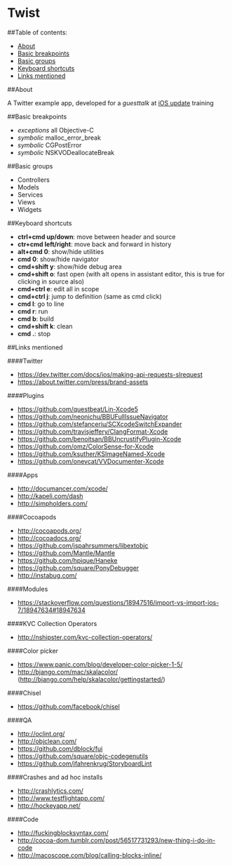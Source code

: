 Twist
=====

##Table of contents:

* [About](#about)
* [Basic breakpoints](#basic-breakpoints)
* [Basic groups](#basic-groups)
* [Keyboard shortcuts](#keyboard-shortcuts)
* [Links mentioned](#links-mentioned)

##About

A Twitter example app, developed for a *guesttalk* at [iOS update](http://www.itfactory.hu/Info/iosu) training

##Basic breakpoints

* *exceptions* all Objective-C
* *symbolic* malloc_error_break
* *symbolic* CGPostError
* *symbolic* NSKVODeallocateBreak 

##Basic groups

* Controllers
* Models
* Services
* Views
* Widgets

##Keyboard shortcuts

*	**ctrl+cmd up/down**: move between header and source
*	**ctr+cmd left/right**: move back and forward in history
* **alt+cmd 0**: show/hide utilities
* **cmd 0**: show/hide navigator
*	**cmd+shift y**: show/hide debug area
*	**cmd+shift o**: fast open (with alt opens in assistant editor, this is true for clicking in source also)
*	**cmd+ctrl e**: edit all in scope
*	**cmd+ctrl j**: jump to definition (same as cmd click)
*	**cmd l**: go to line
*	**cmd r**: run
*	**cmd b**: build
* **cmd+shift k**: clean
*	**cmd .**: stop


##Links mentioned

####Twitter

* https://dev.twitter.com/docs/ios/making-api-requests-slrequest
* https://about.twitter.com/press/brand-assets

####Plugins

* https://github.com/questbeat/Lin-Xcode5
* https://github.com/neonichu/BBUFullIssueNavigator
* https://github.com/stefanceriu/SCXcodeSwitchExpander
* https://github.com/travisjeffery/ClangFormat-Xcode
* https://github.com/benoitsan/BBUncrustifyPlugin-Xcode
* https://github.com/omz/ColorSense-for-Xcode
* https://github.com/ksuther/KSImageNamed-Xcode
* https://github.com/onevcat/VVDocumenter-Xcode

####Apps

* http://documancer.com/xcode/
* http://kapeli.com/dash
* http://simpholders.com/

####Cocoapods

* http://cocoapods.org/
* http://cocoadocs.org/
* https://github.com/jspahrsummers/libextobjc
* https://github.com/Mantle/Mantle
* https://github.com/hpique/Haneke
* https://github.com/square/PonyDebugger
* http://instabug.com/

####Modules

* https://stackoverflow.com/questions/18947516/import-vs-import-ios-7/18947634#18947634

####KVC Collection Operators

* http://nshipster.com/kvc-collection-operators/

####Color picker

* https://www.panic.com/blog/developer-color-picker-1-5/
* http://bjango.com/mac/skalacolor/ (http://bjango.com/help/skalacolor/gettingstarted/)

####Chisel

* https://github.com/facebook/chisel

####QA

* http://oclint.org/
* http://objclean.com/
* https://github.com/dblock/fui
* https://github.com/square/objc-codegenutils
* https://github.com/jfahrenkrug/StoryboardLint

####Crashes and ad hoc installs

* http://crashlytics.com/
* http://www.testflightapp.com/
* http://hockeyapp.net/

####Code

* http://fuckingblocksyntax.com/
* http://cocoa-dom.tumblr.com/post/56517731293/new-thing-i-do-in-code
* http://macoscope.com/blog/calling-blocks-inline/
